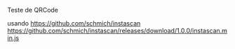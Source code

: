 Teste de QRCode


usando https://github.com/schmich/instascan
https://github.com/schmich/instascan/releases/download/1.0.0/instascan.min.js
